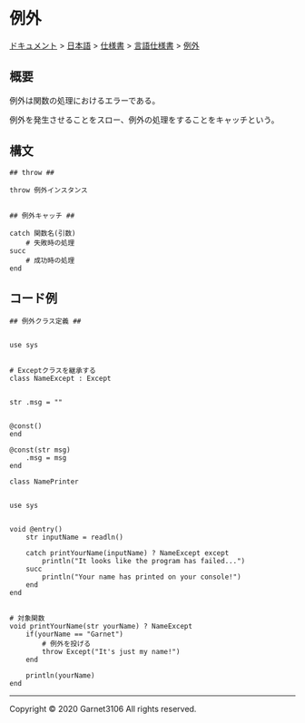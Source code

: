 # 例外

[ドキュメント](../../../../index.md) > [日本語](../../../index.md) > [仕様書](../../index.md) > [言語仕様書](../index.md) > [例外](./index.md)

## 概要

例外は関数の処理におけるエラーである。

例外を発生させることをスロー、例外の処理をすることをキャッチという。

## 構文

```
## throw ##

throw 例外インスタンス


## 例外キャッチ ##

catch 関数名(引数)
    # 失敗時の処理
succ
    # 成功時の処理
end
```

## コード例

```
## 例外クラス定義 ##


use sys


# Exceptクラスを継承する
class NameExcept : Except


str .msg = ""


@const()
end

@const(str msg)
    .msg = msg
end
```

```
class NamePrinter


use sys


void @entry()
    str inputName = readln()

    catch printYourName(inputName) ? NameExcept except
        println("It looks like the program has failed...")
    succ
        println("Your name has printed on your console!")
    end
end


# 対象関数
void printYourName(str yourName) ? NameExcept
    if(yourName == "Garnet")
        # 例外を投げる
        throw Except("It's just my name!")
    end

    println(yourName)
end
```

---

Copyright © 2020 Garnet3106 All rights reserved.
